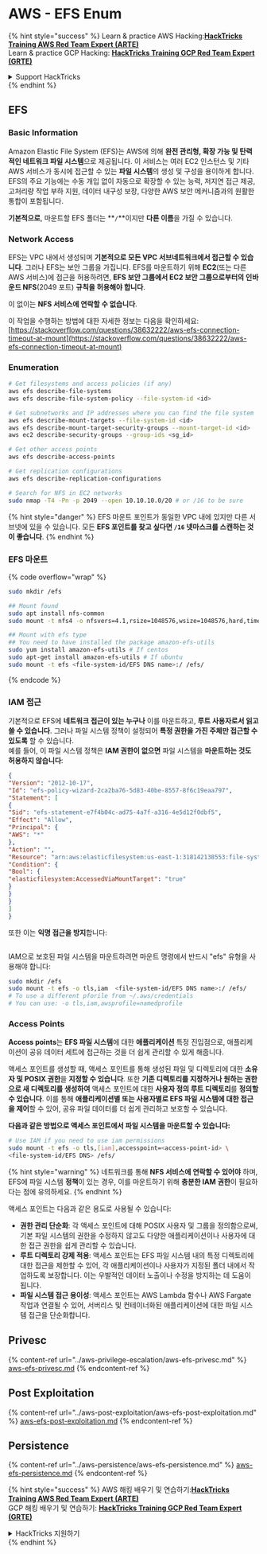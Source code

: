 # AWS - EFS Enum

{% hint style="success" %}
Learn & practice AWS Hacking:<img src="../../../.gitbook/assets/image (1) (1).png" alt="" data-size="line">[**HackTricks Training AWS Red Team Expert (ARTE)**](https://training.hacktricks.xyz/courses/arte)<img src="../../../.gitbook/assets/image (1) (1).png" alt="" data-size="line">\
Learn & practice GCP Hacking: <img src="../../../.gitbook/assets/image (2).png" alt="" data-size="line">[**HackTricks Training GCP Red Team Expert (GRTE)**<img src="../../../.gitbook/assets/image (2).png" alt="" data-size="line">](https://training.hacktricks.xyz/courses/grte)

<details>

<summary>Support HackTricks</summary>

* Check the [**subscription plans**](https://github.com/sponsors/carlospolop)!
* **Join the** 💬 [**Discord group**](https://discord.gg/hRep4RUj7f) or the [**telegram group**](https://t.me/peass) or **follow** us on **Twitter** 🐦 [**@hacktricks\_live**](https://twitter.com/hacktricks\_live)**.**
* **Share hacking tricks by submitting PRs to the** [**HackTricks**](https://github.com/carlospolop/hacktricks) and [**HackTricks Cloud**](https://github.com/carlospolop/hacktricks-cloud) github repos.

</details>
{% endhint %}

## EFS

### Basic Information

Amazon Elastic File System (EFS)는 AWS에 의해 **완전 관리형, 확장 가능 및 탄력적인 네트워크 파일 시스템**으로 제공됩니다. 이 서비스는 여러 EC2 인스턴스 및 기타 AWS 서비스가 동시에 접근할 수 있는 **파일 시스템**의 생성 및 구성을 용이하게 합니다. EFS의 주요 기능에는 수동 개입 없이 자동으로 확장할 수 있는 능력, 저지연 접근 제공, 고처리량 작업 부하 지원, 데이터 내구성 보장, 다양한 AWS 보안 메커니즘과의 원활한 통합이 포함됩니다.

**기본적으로**, 마운트할 EFS 폴더는 **`/`**이지만 **다른 이름**을 가질 수 있습니다.

### Network Access

EFS는 VPC 내에서 생성되며 **기본적으로 모든 VPC 서브네트워크에서 접근할 수 있습니다**. 그러나 EFS는 보안 그룹을 가집니다. EFS를 마운트하기 위해 **EC2**(또는 다른 AWS 서비스)에 접근을 허용하려면, **EFS 보안 그룹에서 EC2 보안 그룹으로부터의 인바운드 NFS**(2049 포트) **규칙을 허용해야 합니다**.

이 없이는 **NFS 서비스에 연락할 수 없습니다**.

이 작업을 수행하는 방법에 대한 자세한 정보는 다음을 확인하세요: [https://stackoverflow.com/questions/38632222/aws-efs-connection-timeout-at-mount](https://stackoverflow.com/questions/38632222/aws-efs-connection-timeout-at-mount)

### Enumeration
```bash
# Get filesystems and access policies (if any)
aws efs describe-file-systems
aws efs describe-file-system-policy --file-system-id <id>

# Get subnetworks and IP addresses where you can find the file system
aws efs describe-mount-targets --file-system-id <id>
aws efs describe-mount-target-security-groups --mount-target-id <id>
aws ec2 describe-security-groups --group-ids <sg_id>

# Get other access points
aws efs describe-access-points

# Get replication configurations
aws efs describe-replication-configurations

# Search for NFS in EC2 networks
sudo nmap -T4 -Pn -p 2049 --open 10.10.10.0/20 # or /16 to be sure
```
{% hint style="danger" %}
EFS 마운트 포인트가 동일한 VPC 내에 있지만 다른 서브넷에 있을 수 있습니다. 모든 **EFS 포인트를 찾고 싶다면 `/16` 넷마스크를 스캔하는 것이 좋습니다**.
{% endhint %}

### EFS 마운트

{% code overflow="wrap" %}
```bash
sudo mkdir /efs

## Mount found
sudo apt install nfs-common
sudo mount -t nfs4 -o nfsvers=4.1,rsize=1048576,wsize=1048576,hard,timeo=600,retrans=2,noresvport <IP>:/ /efs

## Mount with efs type
## You need to have installed the package amazon-efs-utils
sudo yum install amazon-efs-utils # If centos
sudo apt-get install amazon-efs-utils # If ubuntu
sudo mount -t efs <file-system-id/EFS DNS name>:/ /efs/
```
{% endcode %}

### IAM 접근

기본적으로 EFS에 **네트워크 접근이 있는 누구나** 이를 마운트하고, **루트 사용자로서 읽고 쓸 수 있습니다**. 그러나 파일 시스템 정책이 설정되어 **특정 권한을 가진 주체만 접근할 수 있도록** 할 수 있습니다.\
예를 들어, 이 파일 시스템 정책은 **IAM 권한이 없으면** 파일 시스템을 **마운트하는 것도 허용하지 않습니다**:
```json
{
"Version": "2012-10-17",
"Id": "efs-policy-wizard-2ca2ba76-5d83-40be-8557-8f6c19eaa797",
"Statement": [
{
"Sid": "efs-statement-e7f4b04c-ad75-4a7f-a316-4e5d12f0dbf5",
"Effect": "Allow",
"Principal": {
"AWS": "*"
},
"Action": "",
"Resource": "arn:aws:elasticfilesystem:us-east-1:318142138553:file-system/fs-0ab66ad201b58a018",
"Condition": {
"Bool": {
"elasticfilesystem:AccessedViaMountTarget": "true"
}
}
}
]
}
```
또한 이는 **익명 접근을 방지**합니다:

<figure><img src="../../../.gitbook/assets/image (278).png" alt=""><figcaption></figcaption></figure>

IAM으로 보호된 파일 시스템을 마운트하려면 마운트 명령에서 반드시 "efs" 유형을 사용해야 합니다:
```bash
sudo mkdir /efs
sudo mount -t efs -o tls,iam  <file-system-id/EFS DNS name>:/ /efs/
# To use a different pforile from ~/.aws/credentials
# You can use: -o tls,iam,awsprofile=namedprofile
```
### Access Points

**Access points**는 **EFS 파일 시스템**에 대한 **애플리케이션** 특정 진입점으로, 애플리케이션이 공유 데이터 세트에 접근하는 것을 더 쉽게 관리할 수 있게 해줍니다.

액세스 포인트를 생성할 때, 액세스 포인트를 통해 생성된 파일 및 디렉토리에 대한 **소유자 및 POSIX 권한**을 **지정할 수 있습니다**. 또한 **기존 디렉토리를 지정하거나 원하는 권한으로 새 디렉토리를 생성하여** 액세스 포인트에 대한 **사용자 정의 루트 디렉토리**를 **정의할 수 있습니다**. 이를 통해 **애플리케이션별 또는 사용자별로 EFS 파일 시스템에 대한 접근을 제어**할 수 있어, 공유 파일 데이터를 더 쉽게 관리하고 보호할 수 있습니다.

**다음과 같은 방법으로 액세스 포인트에서 파일 시스템을 마운트할 수 있습니다:**
```bash
# Use IAM if you need to use iam permissions
sudo mount -t efs -o tls,[iam],accesspoint=<access-point-id> \
<file-system-id/EFS DNS> /efs/
```
{% hint style="warning" %}
네트워크를 통해 **NFS 서비스에 연락할 수 있어야** 하며, EFS에 파일 시스템 **정책**이 있는 경우, 이를 마운트하기 위해 **충분한 IAM 권한**이 필요하다는 점에 유의하세요.
{% endhint %}

액세스 포인트는 다음과 같은 용도로 사용될 수 있습니다:

* **권한 관리 단순화**: 각 액세스 포인트에 대해 POSIX 사용자 및 그룹을 정의함으로써, 기본 파일 시스템의 권한을 수정하지 않고도 다양한 애플리케이션이나 사용자에 대한 접근 권한을 쉽게 관리할 수 있습니다.
* **루트 디렉토리 강제 적용**: 액세스 포인트는 EFS 파일 시스템 내의 특정 디렉토리에 대한 접근을 제한할 수 있어, 각 애플리케이션이나 사용자가 지정된 폴더 내에서 작업하도록 보장합니다. 이는 우발적인 데이터 노출이나 수정을 방지하는 데 도움이 됩니다.
* **파일 시스템 접근 용이성**: 액세스 포인트는 AWS Lambda 함수나 AWS Fargate 작업과 연결될 수 있어, 서버리스 및 컨테이너화된 애플리케이션에 대한 파일 시스템 접근을 단순화합니다.

## Privesc

{% content-ref url="../aws-privilege-escalation/aws-efs-privesc.md" %}
[aws-efs-privesc.md](../aws-privilege-escalation/aws-efs-privesc.md)
{% endcontent-ref %}

## Post Exploitation

{% content-ref url="../aws-post-exploitation/aws-efs-post-exploitation.md" %}
[aws-efs-post-exploitation.md](../aws-post-exploitation/aws-efs-post-exploitation.md)
{% endcontent-ref %}

## Persistence

{% content-ref url="../aws-persistence/aws-efs-persistence.md" %}
[aws-efs-persistence.md](../aws-persistence/aws-efs-persistence.md)
{% endcontent-ref %}

{% hint style="success" %}
AWS 해킹 배우기 및 연습하기:<img src="../../../.gitbook/assets/image (1) (1).png" alt="" data-size="line">[**HackTricks Training AWS Red Team Expert (ARTE)**](https://training.hacktricks.xyz/courses/arte)<img src="../../../.gitbook/assets/image (1) (1).png" alt="" data-size="line">\
GCP 해킹 배우기 및 연습하기: <img src="../../../.gitbook/assets/image (2).png" alt="" data-size="line">[**HackTricks Training GCP Red Team Expert (GRTE)**<img src="../../../.gitbook/assets/image (2).png" alt="" data-size="line">](https://training.hacktricks.xyz/courses/grte)

<details>

<summary>HackTricks 지원하기</summary>

* [**구독 계획**](https://github.com/sponsors/carlospolop) 확인하기!
* **💬 [**Discord 그룹**](https://discord.gg/hRep4RUj7f) 또는 [**텔레그램 그룹**](https://t.me/peass)에 참여하거나, **Twitter** 🐦 [**@hacktricks\_live**](https://twitter.com/hacktricks\_live)**를 팔로우하세요.**
* **[**HackTricks**](https://github.com/carlospolop/hacktricks) 및 [**HackTricks Cloud**](https://github.com/carlospolop/hacktricks-cloud) 깃허브 리포지토리에 PR을 제출하여 해킹 팁을 공유하세요.**

</details>
{% endhint %}

